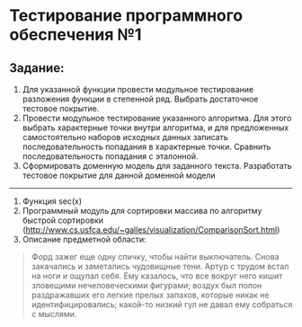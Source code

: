# Тестирование программного обеспечения №1
## Задание:
1. Для указанной функции провести модульное тестирование разложения функции в степенной ряд. Выбрать достаточное тестовое покрытие.
2. Провести модульное тестирование указанного алгоритма. Для этого выбрать характерные точки внутри алгоритма, и для предложенных самостоятельно наборов исходных данных записать последовательность попадания в характерные точки. Сравнить последовательность попадания с эталонной.
3. Сформировать доменную модель для заданного текста.  Разработать тестовое покрытие для данной доменной модели
___
1. Функция sec(x)
2. Программный модуль для сортировки массива по алгоритму быстрой сортировки (http://www.cs.usfca.edu/~galles/visualization/ComparisonSort.html)
3. Описание предметной области:
>Форд зажег еще одну спичку, чтобы найти выключатель. Снова закачались и заметались чудовищные тени. Артур с трудом встал на ноги и ощупал себя. Ему казалось, что все вокруг него кишит зловещими нечеловеческими фигурами; воздух был полон раздражавших его легкие прелых запахов, которые никак не идентифицировались; какой-то низкий гул не давал ему собраться с мыслями.
